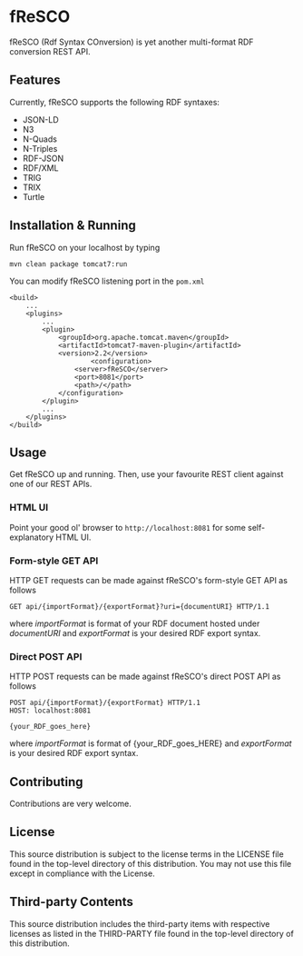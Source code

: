 # fReSCO
fReSCO (Rdf Syntax COnversion) is yet another multi-format RDF conversion REST API.

## Features
Currently, fReSCO supports the following RDF syntaxes:
* JSON-LD
* N3
* N-Quads
* N-Triples
* RDF-JSON
* RDF/XML
* TRIG
* TRIX
* Turtle
	
## Installation & Running
Run fReSCO on your localhost by typing
```
mvn clean package tomcat7:run
```

You can modify fReSCO listening port in the `pom.xml`
```
<build>
	...
	<plugins>
		...
		<plugin>
			<groupId>org.apache.tomcat.maven</groupId>
			<artifactId>tomcat7-maven-plugin</artifactId>
			<version>2.2</version>  	
            		<configuration>
				<server>fReSCO</server>
				<port>8081</port>
				<path>/</path>
			</configuration>
		</plugin>
		...
	</plugins>
</build>
```

## Usage
Get fReSCO up and running. Then, use your favourite REST client against one of our REST APIs.

### HTML UI
Point your good ol' browser to `http://localhost:8081` for some self-explanatory HTML UI.

### Form-style GET API
HTTP GET requests can be made against fReSCO's form-style GET API as follows
```
GET api/{importFormat}/{exportFormat}?uri={documentURI} HTTP/1.1
```
where _importFormat_ is format of your RDF document hosted under _documentURI_ and _exportFormat_ is your desired RDF export syntax.

### Direct POST API
HTTP POST requests can be made against fReSCO's direct POST API as follows
```
POST api/{importFormat}/{exportFormat} HTTP/1.1
HOST: localhost:8081

{your_RDF_goes_here}
```
where _importFormat_ is format of {your_RDF_goes_HERE} and _exportFormat_ is your desired RDF export syntax.

## Contributing
Contributions are very welcome.

## License
This source distribution is subject to the license terms in the LICENSE file found in the top-level directory of this distribution.
You may not use this file except in compliance with the License.

## Third-party Contents
This source distribution includes the third-party items with respective licenses as listed in the THIRD-PARTY file found in the top-level directory of this distribution.